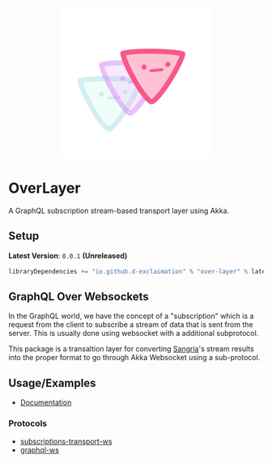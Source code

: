 <p align="center">
<img src="./over-layer.png" width="300"/>
</p>
<p align="center"> <h1>OverLayer</h1></p>


A GraphQL subscription stream-based transport layer using Akka.

## Setup

**Latest Version**: `0.0.1` **(Unreleased)**

```sbt
libraryDependencies += "io.github.d-exclaimation" % "over-layer" % latestVersion
```

## GraphQL Over Websockets

In the GraphQL world, we have the concept of a "subscription" which is a request from the client to subscribe a stream of data that is sent from the server. This is usually done using websocket with a additional subprotocol.

This package is a transaltion layer for converting [Sangria](https://github.com/sangria-graphql/sangria-akka-streams)'s stream results into the proper format to go through Akka Websocket using a sub-protocol.

## Usage/Examples

- [Documentation](/)
### Protocols
- [subscriptions-transport-ws](https://github.com/apollographql/subscriptions-transport-ws/blob/master/PROTOCOL.md)
- [graphql-ws](https://github.com/enisdenjo/graphql-ws/blob/master/PROTOCOL.md)

 
